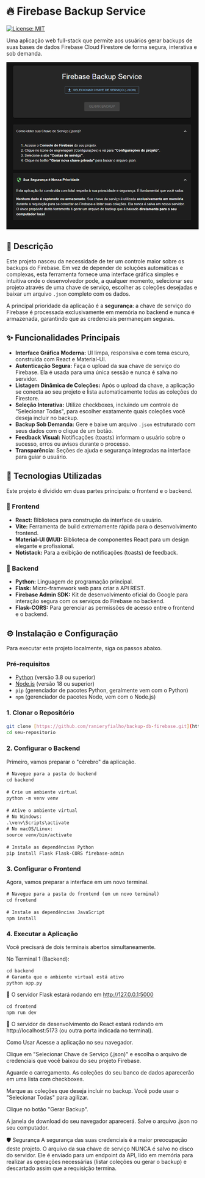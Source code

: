 # 🔥 Firebase Backup Service

[![License: MIT](https://img.shields.io/badge/License-MIT-yellow.svg)](https://opensource.org/licenses/MIT)

Uma aplicação web full-stack que permite aos usuários gerar backups de suas bases de dados Firebase Cloud Firestore de forma segura, interativa e sob demanda.

![Screenshot da Aplicação](./ss.png)

## 📜 Descrição

Este projeto nasceu da necessidade de ter um controle maior sobre os backups do Firebase. Em vez de depender de soluções automáticas e complexas, esta ferramenta fornece uma interface gráfica simples e intuitiva onde o desenvolvedor pode, a qualquer momento, selecionar seu projeto através de uma chave de serviço, escolher as coleções desejadas e baixar um arquivo `.json` completo com os dados.

A principal prioridade da aplicação é a **segurança**: a chave de serviço do Firebase é processada exclusivamente em memória no backend e nunca é armazenada, garantindo que as credenciais permaneçam seguras.

## ✨ Funcionalidades Principais

* **Interface Gráfica Moderna:** UI limpa, responsiva e com tema escuro, construída com React e Material-UI.
* **Autenticação Segura:** Faça o upload da sua chave de serviço do Firebase. Ela é usada para uma única sessão e nunca é salva no servidor.
* **Listagem Dinâmica de Coleções:** Após o upload da chave, a aplicação se conecta ao seu projeto e lista automaticamente todas as coleções do Firestore.
* **Seleção Interativa:** Utilize checkboxes, incluindo um controle de "Selecionar Todas", para escolher exatamente quais coleções você deseja incluir no backup.
* **Backup Sob Demanda:** Gere e baixe um arquivo `.json` estruturado com seus dados com o clique de um botão.
* **Feedback Visual:** Notificações (toasts) informam o usuário sobre o sucesso, erros ou avisos durante o processo.
* **Transparência:** Seções de ajuda e segurança integradas na interface para guiar o usuário.

## 🚀 Tecnologias Utilizadas

Este projeto é dividido em duas partes principais: o frontend e o backend.

### 🎨 Frontend
* **React:** Biblioteca para construção da interface de usuário.
* **Vite:** Ferramenta de build extremamente rápida para o desenvolvimento frontend.
* **Material-UI (MUI):** Biblioteca de componentes React para um design elegante e profissional.
* **Notistack:** Para a exibição de notificações (toasts) de feedback.

### 🐍 Backend
* **Python:** Linguagem de programação principal.
* **Flask:** Micro-framework web para criar a API REST.
* **Firebase Admin SDK:** Kit de desenvolvimento oficial do Google para interação segura com os serviços do Firebase no backend.
* **Flask-CORS:** Para gerenciar as permissões de acesso entre o frontend e o backend.

## ⚙️ Instalação e Configuração

Para executar este projeto localmente, siga os passos abaixo.

### Pré-requisitos
* [Python](https://www.python.org/downloads/) (versão 3.8 ou superior)
* [Node.js](https://nodejs.org/en/) (versão 18 ou superior)
* `pip` (gerenciador de pacotes Python, geralmente vem com o Python)
* `npm` (gerenciador de pacotes Node, vem com o Node.js)

### 1. Clonar o Repositório
```bash
git clone [https://github.com/ranieryfialho/backup-db-firebase.git](https://github.com/ranieryfialho/backup-db-firebase.git)
cd seu-repositorio
```

### 2. Configurar o Backend

Primeiro, vamos preparar o "cérebro" da aplicação.

```
# Navegue para a pasta do backend
cd backend

# Crie um ambiente virtual
python -m venv venv

# Ative o ambiente virtual
# No Windows:
.\venv\Scripts\activate
# No macOS/Linux:
source venv/bin/activate

# Instale as dependências Python
pip install Flask Flask-CORS firebase-admin
```

### 3. Configurar o Frontend

Agora, vamos preparar a interface em um novo terminal.

```
# Navegue para a pasta do frontend (em um novo terminal)
cd frontend

# Instale as dependências JavaScript
npm install
```

### 4. Executar a Aplicação

Você precisará de dois terminais abertos simultaneamente.

No Terminal 1 (Backend):

```
cd backend
# Garanta que o ambiente virtual está ativo
python app.py
```

🚀 O servidor Flask estará rodando em http://127.0.0.1:5000

```
cd frontend
npm run dev
```

🎨 O servidor de desenvolvimento do React estará rodando em http://localhost:5173 (ou outra porta indicada no terminal).

Como Usar
Acesse a aplicação no seu navegador.

Clique em "Selecionar Chave de Serviço (.json)" e escolha o arquivo de credenciais que você baixou do seu projeto Firebase.

Aguarde o carregamento. As coleções do seu banco de dados aparecerão em uma lista com checkboxes.

Marque as coleções que deseja incluir no backup. Você pode usar o "Selecionar Todas" para agilizar.

Clique no botão "Gerar Backup".

A janela de download do seu navegador aparecerá. Salve o arquivo .json no seu computador.

🛡️ Segurança
A segurança das suas credenciais é a maior preocupação deste projeto. O arquivo da sua chave de serviço NUNCA é salvo no disco do servidor. Ele é enviado para um endpoint da API, lido em memória para realizar as operações necessárias (listar coleções ou gerar o backup) e descartado assim que a requisição termina.